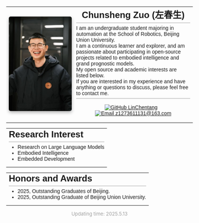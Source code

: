 <table style="border: none; border-collapse: collapse;">
  <tr style="border: none;">
    <td style="border: none; width: 170px; height: 220px; vertical-align: middle; padding-right: 5px;">
      <img src="../images/ChunshengZuo休闲.jpg" alt="Chunsheng Zuo Profile Photo" width="240px" style="box-shadow: 0px 4px 10px rgba(0, 0, 0, 0.3); border-radius: 5px;" />
    </td>
    <td style="border: none; vertical-align: middle;">
      <h1 style="margin-top: 0; text-align: center; font-family: JetBrains Mono,SimSun, sans-serif; font-size: 24px; border-bottom: 2px solid #ccc; padding-bottom: 5px; margin-bottom: 5px;">Chunsheng Zuo (左春生)</h1>
      <p style="text-align: left; font-family: JetBrains Mono,SimSun, sans-serif; font-size: 14px; border-bottom: 2px solid #ccc; margin-top: 5px; padding-bottom: 5px; margin-bottom:15px;">I am an undergraduate student majoring in automation at the School of Robotics, Beijing Union University.<br>
      I am a continuous learner and explorer, and am passionate about participating in open-source projects related to embodied intelligence and grand prognostic models.<br>
      My open source and academic interests are listed below.<br>
      If you are interested in my experience and have anything or questions to discuss, please feel free to contact me.</p>
      <p style="text-align: center; font-family: JetBrains Mono,SimSun, sans-serif; font-size: 14px;">
        <a href="https://github.com/LinChentang" target="_blank" rel="noopener noreferrer"><img src="https://img.shields.io/badge/GitHub-LinChentang-blue" alt="GitHub LinChentang"></a>
        &nbsp;&nbsp;
        <a href="mailto:z1273611131@163.com"><img src="https://img.shields.io/badge/Email-z1273611131@163.com-red" alt="Email z1273611131@163.com"></a>
      </p>
    </td>
  </tr>
</table>


<table style="border: none; border-collapse: collapse;">
  <tr style="border: none;">
    <td style="border: none; text-align: left;">
      <h1 style="margin-top: 0; text-align: left; font-family: JetBrains Mono,SimSun, sans-serif; font-size: 24px; border-bottom: 2px solid #ccc; padding-bottom: 5px; margin-bottom: 5px;">Research Interest</h1>
      <ul style="text-align: left; font-family: JetBrains Mono,SimSun, sans-serif; font-size: 14px; margin-top: 5px; padding-bottom: 5px; margin-bottom:5px;">
        <li>Research on Large Language Models</li>
        <li>Embodied Intelligence</li>
        <li>Embedded Development</li>
        </ul>
    </td>
  </tr>
</table>


<table style="border: none; border-collapse: collapse;">
  <tr style="border: none;">
    <td style="border: none; text-align: left;">
      <h1 style="margin-top: 0; text-align: left; font-family: JetBrains Mono,SimSun, sans-serif; font-size: 24px; border-bottom: 2px solid #ccc; padding-bottom: 5px; margin-bottom: 5px;">Honors and Awards</h1>
      <ul style="text-align: left; font-family: JetBrains Mono,SimSun, sans-serif; font-size: 14px; margin-top: 5px; padding-bottom: 5px; margin-bottom:5px;">
        <li>2025, Outstanding Graduates of Beijing.</li>
        <li>2025, Outstanding Graduate of Beijing Union University.</li>
        </ul>
    </td>
  </tr>
</table>


<p style="text-align:center; font-size:small; color:#A0A0A0;">
  Updating time: 2025.5.13
</p>
